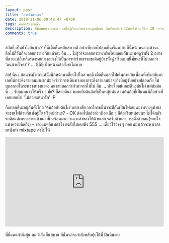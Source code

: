 ```yaml
---
layout: post
title: "กระดิ่งสายลม"
date: 2018-11-06 09:48:47 +0700
tags: คิดถึงกันซะแล้ว
description: ที่นี่ลมหนาวมาแล้ว แต่ไม่รู้เรียกว่าหนาวจะถูกมั๊ยนะ ถ้าเทียบกับว่าที่นั่นหน้าร้อนก็คือ 10 กว่าองศา ส่วนลมนี่ก็แค่พัดพอให้เย็น ๆ น่ะ ไม่ใช่ว่าจะมาเป็นแบบพายุหมุน - นั่นก็แรงไปคะ!
comments: true
---
```

สวัสดี เป็นยังไงกันบ้าง? ที่นี่เมื่อคืนหลับสบายดี อย่างที่บอกไปลมเย็นเริ่มมาล่ะ ก็นี่หน้าหนาวแล้วนะ อีกไม่กี่วันก็จะลอยกระทงกันแล้วล่ะ อืม ... ไม่รู้ว่าจะลอยกระทงหรือโคมลอยกันนะ แต่ดูว่าทั้ง 2 อย่างที่สวยแต่ก็เหลือร่องรอยบางอย่างไว้เป็นการทำร้ายธรรมชาติอยู่บ้างทั้งคู่ หรือแบบนี้มั๊ยนะที่ไผ่บอกว่า 'คนสวยใจดำ'? ... 555 นึกหน้าแล้วยังขำไม่หาย

อ๋อ! นี่นะ ก่อนจะมัวเอาแต่นั่งนึกหน้าพาเลี้ยวไปไกล พอดี เมื่อคืนออกไปเดินกาดกับเพื่อนที่เพิ่งกลับมา เลยได้กระดิ่งสายลมมาฝากน่ะ หวังว่าการเดินทางของกระดิ่งสายลมน่าจะถึงมือผู้รับอย่างปลอดภัย ไม่บุบสลายในระหว่างทางนะคะ คนขายบอกว่าทำมาจากไม้ไผ่ อืม ... ประโยชน์เยอะดีนะต้นไผ่ แต่ต้นอ้อนี่ ... รับลมหนาวให้พริ้ว ๆ มั๊ย? ก็สวยดีนะ หมายถึงต้นอ้อที่เป็นหญ้าน่ะ ส่วนต้นอ้อที่เป็นคนนี่ก็อย่างที่เคยบอกไป 'ไม่สวยแต่น่ารัก' :P

ก็แปลกดีนะอยู่กันตั้งไกล 'ต้นอ้อกับต้นไผ่'่ แต่สงสัยเวลาโกรธนี่น่าจะสีกันเป็นไฟเลยนะ เพราะดูท่าน่าจะธาตุไฟด้วยกันทั้งคู่มั๊ย หรือเปล่านะ? - OK ต้องไปแล้วล่ะ เมืองเล็ก ๆ ก็ต้องรีบหน่อยนะ ไม่ได้กลัวรถติดแต่เพราะสายแล้วแถวนี้จะร้อนมาก จะแวะส่งของให้ด้วยเลย รอรับด้วยล่ะ กระดิ่งสายลม(หายใจแห่งความคิดถึง) - ของแมคอินทอชไง สงสัยไม่เคยฟัง 555 ... เดี๋ยวไว้ว่าง ๆ ก่อนนะ แล้วจะหาเวลามานั่งทำ mixtape ส่งไปให้

<div style="position:relative;width:100%;height:0;padding-bottom:56.25%;">
<iframe style="width:100%;height:100%;position:absolute;top:0;left:0;" src="https://www.youtube.com/embed/LZngavkVeO4" frameborder="0" allow="autoplay; encrypted-media" allowfullscreen>
</iframe>
</div>
<br />ที่นี่แดดกำลังอุ่น ลมกำลังเย็นสบาย ที่นั่นน่าจะกำลังหลับปุ๋ยได้ที่ <i class="fa fa-heart" style="color:#C38FD6"></i> ฝันดีนะคะ
